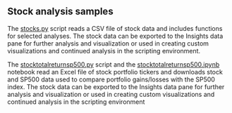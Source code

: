 ## Stock analysis samples

The [stocks.py](stocks.py) script reads a CSV file of stock data and includes functions for selected analyses. The stock data can be exported to the Insights data pane for further analysis and visualization or used in creating custom visualizations and continued analysis in the scripting environment.  

The [stocktotalreturnsp500.py](stocktotalreturnsp500.py) script and the [stocktotalreturnsp500.ipynb](stocktotalreturnsp500.ipynb) notebook read an Excel file of stock portfolio tickers and downloads stock and SP500 data used to compare portfolio gains/losses with the SP500 index. The stock data can be exported to the Insights data pane for further analysis and visualization or used in creating custom visualizations and continued analysis in the scripting environment
